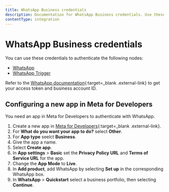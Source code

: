 ```yaml
---
title: WhatsApp Business credentials
description: Documentation for WhatsApp Business credentials. Use these credentials to authenticate WhatsApp Business in n8n, a workflow automation platform.
contentType: integration
---
```


# WhatsApp Business credentials

You can use these credentials to authenticate the following nodes:

- [WhatsApp](/integrations/builtin/app-nodes/n8n-nodes-base.whatsapp/)
- [WhatsApp Trigger](/integrations/builtin/trigger-nodes/n8n-nodes-base.whatsapptrigger/)

Refer to the [WhatsApp documentation](https://developers.facebook.com/docs/whatsapp/){:target=_blank .external-link} to get your access token and business account ID.

## Configuring a new app in Meta for Developers

You need an app in Meta for Developers to authenticate with WhatsApp.

1. Create a new app in [Meta for Developers](https://developers.facebook.com/){:target=_blank .external-link}.
1. For **What do you want your app to do?** select **Other**.    
1. For **App type** seelct **Business**.    
1. Give the app a name.
1. Select **Create app**.    
1. In **App settings** > **Basic** set the **Privacy Policy URL** and **Terms of Service URL** for the app.    
1. Change the **App Mode** to **Live**.    
1. In **Add product**, add WhatsApp by selecting **Set up** in the corresponding WhatsApp box.
1. In **WhatsApp** >  **Quickstart** select a business portfolio, then selecting **Continue**.


